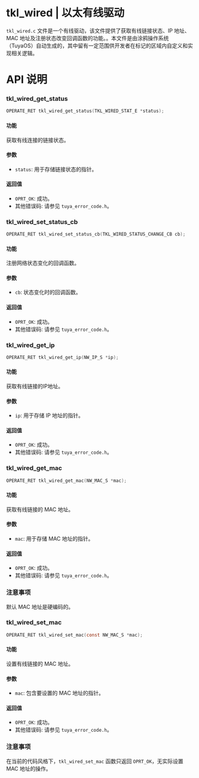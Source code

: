 # tkl_wired | 以太有线驱动

`tkl_wired.c` 文件是一个有线驱动，该文件提供了获取有线链接状态、IP 地址、MAC 地址及注册状态改变回调函数的功能。。本文件是由涂鸦操作系统（TuyaOS）自动生成的，其中留有一定范围供开发者在标记的区域内自定义和实现相关逻辑。

# API 说明

### tkl_wired_get_status

```c
OPERATE_RET tkl_wired_get_status(TKL_WIRED_STAT_E *status);
```

#### 功能

获取有线连接的链接状态。

#### 参数

- `status`: 用于存储链接状态的指针。

#### 返回值

- `OPRT_OK`: 成功。
- 其他错误码: 请参见 `tuya_error_code.h`。

### tkl_wired_set_status_cb

```c
OPERATE_RET tkl_wired_set_status_cb(TKL_WIRED_STATUS_CHANGE_CB cb);
```

#### 功能

注册网络状态变化的回调函数。

#### 参数

- `cb`: 状态变化时的回调函数。

#### 返回值

- `OPRT_OK`: 成功。
- 其他错误码: 请参见 `tuya_error_code.h`。

### tkl_wired_get_ip

```c
OPERATE_RET tkl_wired_get_ip(NW_IP_S *ip);
```

#### 功能

获取有线链接的IP地址。

#### 参数

- `ip`: 用于存储 IP 地址的指针。

#### 返回值

- `OPRT_OK`: 成功。
- 其他错误码: 请参见 `tuya_error_code.h`。

### tkl_wired_get_mac

```c
OPERATE_RET tkl_wired_get_mac(NW_MAC_S *mac);
```

#### 功能

获取有线链接的 MAC 地址。

#### 参数

- `mac`: 用于存储 MAC 地址的指针。

#### 返回值

- `OPRT_OK`: 成功。
- 其他错误码: 请参见 `tuya_error_code.h`。

### 注意事项

默认 MAC 地址是硬编码的。

### tkl_wired_set_mac

```c
OPERATE_RET tkl_wired_set_mac(const NW_MAC_S *mac);
```

#### 功能

设置有线链接的 MAC 地址。

#### 参数

- `mac`: 包含要设置的 MAC 地址的指针。

#### 返回值

- `OPRT_OK`: 成功。
- 其他错误码: 请参见 `tuya_error_code.h`。

### 注意事项

在当前的代码风格下，`tkl_wired_set_mac` 函数只返回 `OPRT_OK`，无实际设置 MAC 地址的操作。
